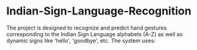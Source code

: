 # Indian-Sign-Language-Recognition
The project is designed to recognize and predict hand gestures corresponding to the Indian Sign Language alphabets (A-Z) as well as dynamic signs like 'hello', 'goodbye', etc. The system uses:
